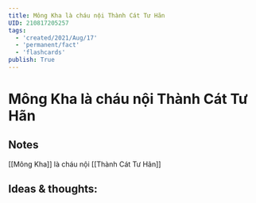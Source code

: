 ```yaml
---
title: Mông Kha là cháu nội Thành Cát Tư Hãn
UID: 210817205257
tags:
  - 'created/2021/Aug/17'
  - 'permanent/fact'
  - 'flashcards'
publish: True
---
```

# Mông Kha là cháu nội Thành Cát Tư Hãn

## Notes
[[Mông Kha]] là cháu nội [[Thành Cát Tư Hãn]]

## Ideas & thoughts:
